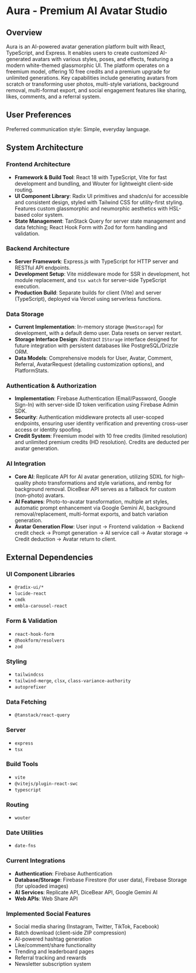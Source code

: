 # Aura - Premium AI Avatar Studio

## Overview
Aura is an AI-powered avatar generation platform built with React, TypeScript, and Express. It enables users to create customized AI-generated avatars with various styles, poses, and effects, featuring a modern white-themed glassmorphic UI. The platform operates on a freemium model, offering 10 free credits and a premium upgrade for unlimited generations. Key capabilities include generating avatars from scratch or transforming user photos, multi-style variations, background removal, multi-format export, and social engagement features like sharing, likes, comments, and a referral system.

## User Preferences
Preferred communication style: Simple, everyday language.

## System Architecture

### Frontend Architecture
- **Framework & Build Tool**: React 18 with TypeScript, Vite for fast development and bundling, and Wouter for lightweight client-side routing.
- **UI Component Library**: Radix UI primitives and shadcn/ui for accessible and consistent design, styled with Tailwind CSS for utility-first styling. Features custom glassmorphic and neumorphic aesthetics with HSL-based color system.
- **State Management**: TanStack Query for server state management and data fetching; React Hook Form with Zod for form handling and validation.

### Backend Architecture
- **Server Framework**: Express.js with TypeScript for HTTP server and RESTful API endpoints.
- **Development Setup**: Vite middleware mode for SSR in development, hot module replacement, and `tsx watch` for server-side TypeScript execution.
- **Production Build**: Separate builds for client (Vite) and server (TypeScript), deployed via Vercel using serverless functions.

### Data Storage
- **Current Implementation**: In-memory storage (`MemStorage`) for development, with a default demo user. Data resets on server restart.
- **Storage Interface Design**: Abstract `IStorage` interface designed for future integration with persistent databases like PostgreSQL/Drizzle ORM.
- **Data Models**: Comprehensive models for User, Avatar, Comment, Referral, AvatarRequest (detailing customization options), and PlatformStats.

### Authentication & Authorization
- **Implementation**: Firebase Authentication (Email/Password, Google Sign-In) with server-side ID token verification using Firebase Admin SDK.
- **Security**: Authentication middleware protects all user-scoped endpoints, ensuring user identity verification and preventing cross-user access or identity spoofing.
- **Credit System**: Freemium model with 10 free credits (limited resolution) and unlimited premium credits (HD resolution). Credits are deducted per avatar generation.

### AI Integration
- **Core AI**: Replicate API for AI avatar generation, utilizing SDXL for high-quality photo transformations and style variations, and rembg for background removal. DiceBear API serves as a fallback for custom (non-photo) avatars.
- **AI Features**: Photo-to-avatar transformation, multiple art styles, automatic prompt enhancement via Google Gemini AI, background removal/replacement, multi-format exports, and batch variation generation.
- **Avatar Generation Flow**: User input -> Frontend validation -> Backend credit check -> Prompt generation -> AI service call -> Avatar storage -> Credit deduction -> Avatar return to client.

## External Dependencies

### UI Component Libraries
- `@radix-ui/*`
- `lucide-react`
- `cmdk`
- `embla-carousel-react`

### Form & Validation
- `react-hook-form`
- `@hookform/resolvers`
- `zod`

### Styling
- `tailwindcss`
- `tailwind-merge`, `clsx`, `class-variance-authority`
- `autoprefixer`

### Data Fetching
- `@tanstack/react-query`

### Server
- `express`
- `tsx`

### Build Tools
- `vite`
- `@vitejs/plugin-react-swc`
- `typescript`

### Routing
- `wouter`

### Date Utilities
- `date-fns`

### Current Integrations
- **Authentication**: Firebase Authentication
- **Database/Storage**: Firebase Firestore (for user data), Firebase Storage (for uploaded images)
- **AI Services**: Replicate API, DiceBear API, Google Gemini AI
- **Web APIs**: Web Share API

### Implemented Social Features
- Social media sharing (Instagram, Twitter, TikTok, Facebook)
- Batch download (client-side ZIP compression)
- AI-powered hashtag generation
- Like/comment/share functionality
- Trending and leaderboard pages
- Referral tracking and rewards
- Newsletter subscription system